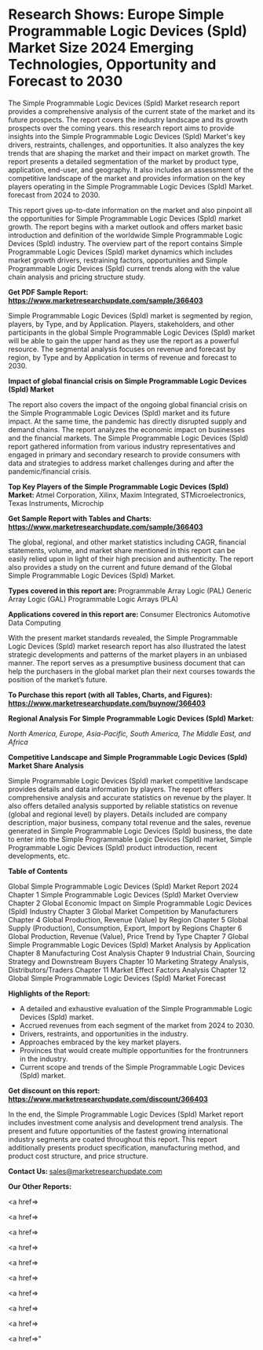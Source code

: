 # Research Shows: Europe Simple Programmable Logic Devices (Spld) Market Size 2024 Emerging Technologies, Opportunity and Forecast to 2030

The Simple Programmable Logic Devices (Spld) Market research report provides a comprehensive analysis of the current state of the market and its future prospects. The report covers the industry landscape and its growth prospects over the coming years. this research report aims to provide insights into the Simple Programmable Logic Devices (Spld) Market's key drivers, restraints, challenges, and opportunities. It also analyzes the key trends that are shaping the market and their impact on market growth. The report presents a detailed segmentation of the market by product type, application, end-user, and geography. It also includes an assessment of the competitive landscape of the market and provides information on the key players operating in the Simple Programmable Logic Devices (Spld) Market. forecast from 2024 to 2030.

This report gives up-to-date information on the market and also pinpoint all the opportunities for Simple Programmable Logic Devices (Spld) market growth. The report begins with a market outlook and offers market basic introduction and definition of the worldwide Simple Programmable Logic Devices (Spld) industry. The overview part of the report contains Simple Programmable Logic Devices (Spld) market dynamics which includes market growth drivers, restraining factors, opportunities and Simple Programmable Logic Devices (Spld) current trends along with the value chain analysis and pricing structure study.

<strong><b>Get PDF Sample Report: <a href=https://www.marketresearchupdate.com/sample/366403>https://www.marketresearchupdate.com/sample/366403</a></b></strong>

Simple Programmable Logic Devices (Spld) market is segmented by region, players, by Type, and by Application. Players, stakeholders, and other participants in the global Simple Programmable Logic Devices (Spld) market will be able to gain the upper hand as they use the report as a powerful resource. The segmental analysis focuses on revenue and forecast by region, by Type and by Application in terms of revenue and forecast to 2030.

<strong><b>Impact of global financial crisis on Simple Programmable Logic Devices (Spld) Market</b></strong>

The report also covers the impact of the ongoing global financial crisis on the Simple Programmable Logic Devices (Spld) market and its future impact. At the same time, the pandemic has directly disrupted supply and demand chains. The report analyzes the economic impact on businesses and the financial markets. The Simple Programmable Logic Devices (Spld) report gathered information from various industry representatives and engaged in primary and secondary research to provide consumers with data and strategies to address market challenges during and after the pandemic/financial crisis.

<strong><b>Top Key Players of the Simple Programmable Logic Devices (Spld) Market:
</b></strong>Atmel Corporation, Xilinx, Maxim Integrated, STMicroelectronics, Texas Instruments, Microchip<strong><b>
</b></strong>

<strong><b>Get Sample Report with Tables and Charts: <a href=https://www.marketresearchupdate.com/sample/366403>https://www.marketresearchupdate.com/sample/366403</a></b></strong>

The global, regional, and other market statistics including CAGR, financial statements, volume, and market share mentioned in this report can be easily relied upon in light of their high precision and authenticity. The report also provides a study on the current and future demand of the Global Simple Programmable Logic Devices (Spld) Market.

<strong><b>Types covered in this report are:
</b></strong>Programmable Array Logic (PAL)
Generic Array Logic (GAL)
Programmable Logic Arrays (PLA)<strong><b>
</b></strong>

<strong><b>Applications covered in this report are:
</b></strong>Consumer Electronics
Automotive
Data Computing<strong><b>
</b></strong>

With the present market standards revealed, the Simple Programmable Logic Devices (Spld) market research report has also illustrated the latest strategic developments and patterns of the market players in an unbiased manner. The report serves as a presumptive business document that can help the purchasers in the global market plan their next courses towards the position of the market’s future.

<strong><b>To Purchase this report (with all Tables, Charts, and Figures): <a href=https://www.marketresearchupdate.com/buynow/366403>https://www.marketresearchupdate.com/buynow/366403</a></b></strong>

<strong><b>Regional Analysis For Simple Programmable Logic Devices (Spld) Market:</b></strong>

<em><i>North America, Europe, Asia-Pacific, South America, The Middle East, and Africa</i></em>

<strong><b>Competitive Landscape and Simple Programmable Logic Devices (Spld) Market Share Analysis</b></strong>

Simple Programmable Logic Devices (Spld) market competitive landscape provides details and data information by players. The report offers comprehensive analysis and accurate statistics on revenue by the player. It also offers detailed analysis supported by reliable statistics on revenue (global and regional level) by players. Details included are company description, major business, company total revenue and the sales, revenue generated in Simple Programmable Logic Devices (Spld) business, the date to enter into the Simple Programmable Logic Devices (Spld) market, Simple Programmable Logic Devices (Spld) product introduction, recent developments, etc.

<strong><b>Table of Contents</b></strong>

Global Simple Programmable Logic Devices (Spld) Market Report 2024
Chapter 1 Simple Programmable Logic Devices (Spld) Market Overview
Chapter 2 Global Economic Impact on Simple Programmable Logic Devices (Spld) Industry
Chapter 3 Global Market Competition by Manufacturers
Chapter 4 Global Production, Revenue (Value) by Region
Chapter 5 Global Supply (Production), Consumption, Export, Import by Regions
Chapter 6 Global Production, Revenue (Value), Price Trend by Type
Chapter 7 Global Simple Programmable Logic Devices (Spld) Market Analysis by Application
Chapter 8 Manufacturing Cost Analysis
Chapter 9 Industrial Chain, Sourcing Strategy and Downstream Buyers
Chapter 10 Marketing Strategy Analysis, Distributors/Traders
Chapter 11 Market Effect Factors Analysis
Chapter 12 Global Simple Programmable Logic Devices (Spld) Market Forecast

<strong><b>Highlights of the Report:</b></strong>

- A detailed and exhaustive evaluation of the Simple Programmable Logic Devices (Spld) market.
- Accrued revenues from each segment of the market from 2024 to 2030.
- Drivers, restraints, and opportunities in the industry.
- Approaches embraced by the key market players.
- Provinces that would create multiple opportunities for the frontrunners in the industry.
- Current scope and trends of the Simple Programmable Logic Devices (Spld) market.

<strong><b>Get discount on this report: <a href=https://www.marketresearchupdate.com/discount/366403>https://www.marketresearchupdate.com/discount/366403</a></b></strong>

In the end, the Simple Programmable Logic Devices (Spld) Market report includes investment come analysis and development trend analysis. The present and future opportunities of the fastest growing international industry segments are coated throughout this report. This report additionally presents product specification, manufacturing method, and product cost structure, and price structure.

<strong><b>Contact Us:
</b></strong>sales@marketresearchupdate.com

<strong>Our Other Reports:</strong>

<a href=></a>

<a href=></a>

<a href=></a>

<a href=></a>

<a href=></a>

<a href=></a>

<a href=></a>

<a href=></a>

<a href=></a>

<a href=></a>"
